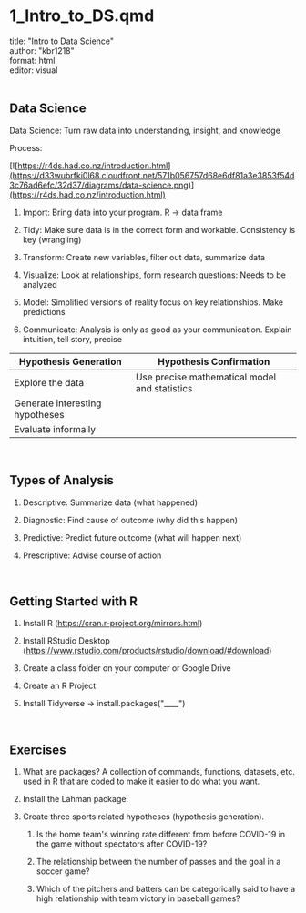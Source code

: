 # 1_Intro_to_DS.qmd

title: "Intro to Data Science"  
author: "kbr1218"  
format: html  
editor: visual
<br>
<br>

## Data Science

Data Science: Turn raw data into understanding, insight, and knowledge

Process:

[![https://r4ds.had.co.nz/introduction.html](https://d33wubrfki0l68.cloudfront.net/571b056757d68e6df81a3e3853f54d3c76ad6efc/32d37/diagrams/data-science.png)](https://r4ds.had.co.nz/introduction.html)

1.  Import: Bring data into your program. R -\> data frame

2.  Tidy: Make sure data is in the correct form and workable. Consistency is key (wrangling)

3.  Transform: Create new variables, filter out data, summarize data

4.  Visualize: Look at relationships, form research questions: Needs to be analyzed

5.  Model: Simplified versions of reality focus on key relationships. Make predictions

6.  Communicate: Analysis is only as good as your communication. Explain intuition, tell story, precise

|Hypothesis Generation|Hypothesis Confirmation|
|---|---|
|Explore the data|Use precise mathematical model and statistics|
|Generate interesting hypotheses| |
|Evaluate informally| |

<br>

## Types of Analysis

1.  Descriptive: Summarize data (what happened)

2.  Diagnostic: Find cause of outcome (why did this happen)

3.  Predictive: Predict future outcome (what will happen next)

4.  Prescriptive: Advise course of action

<br>

## Getting Started with R

1.  Install R (<https://cran.r-project.org/mirrors.html>)

2.  Install RStudio Desktop (<https://www.rstudio.com/products/rstudio/download/#download>)

3.  Create a class folder on your computer or Google Drive

4.  Create an R Project

5.  Install Tidyverse -\> install.packages("\_\_\_\_")

<br>

## Exercises

1.  What are packages? A collection of commands, functions, datasets, etc. used in R that are coded to make it easier to do what you want.

2.  Install the Lahman package.

3.  Create three sports related hypotheses (hypothesis generation).

    1.  Is the home team's winning rate different from before COVID-19 in the game without spectators after COVID-19?

    2.  The relationship between the number of passes and the goal in a soccer game?

    3.  Which of the pitchers and batters can be categorically said to have a high relationship with team victory in baseball games?
